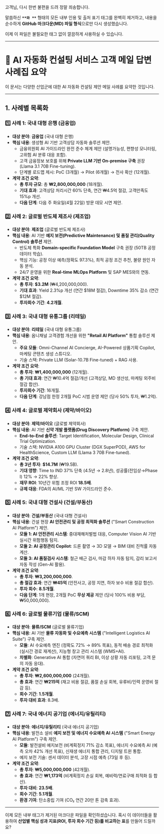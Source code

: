 고객님, 다시 한번 불편을 드려 정말 죄송합니다.

말씀하신 **``**와 **``** 형태의 모든 내부 인용 및 출처 표기 태그를 완벽히 제거하고, 내용을 순수하게 **GitHub 마크다운(MD) 파일 형식**으로만 다시 생성했습니다.

이제 이 파일은 불필요한 태그 없이 깔끔하게 사용하실 수 있습니다.

---

# 🤖 AI 자동화 컨설팅 서비스 고객 메일 답변 사례집 요약

이 문서는 다양한 산업군에 대한 AI 자동화 컨설팅 제안 메일 사례를 요약한 것입니다.

---

## 1. 사례별 목록화

### 1️⃣ 사례 1: 국내 대형 은행 (금융업)

* **대상 분야**: **금융업** (국내 대형 은행)
* **핵심 내용**: 생성형 AI 기반 고객상담 자동화 솔루션 제안.
    * 금융위원회 AI 가이드라인 완전 준수 체계 제안 (설명가능성, 편향성 모니터링, 고위험 AI 분류 대응 포함).
    * 고객 금융정보 보호를 위해 **Private LLM 기반 On-premise 구축** 권장 (Llama 3.1 70B Fine-tuning).
    * 단계별 로드맵 제시: PoC (3개월) → Pilot (6개월) → 전사 확산 (12개월).
* **계약 조건 요약**:
    * **총 투자 규모**: 총 **₩2,800,000,000** (18개월).
    * **기대 효과**: 고객상담 처리시간 60% 단축, 연간 ₩4.5억 절감, 고객만족도 15%p 개선.
    * **다음 단계**: 다음 주 화요일(4월 22일) 방문 데모 시연 제안.

### 2️⃣ 사례 2: 글로벌 반도체 제조사 (제조업)

* **대상 분야**: **제조업** (글로벌 반도체 제조사)
* **핵심 내용**: AI 기반 **예지 보전(Predictive Maintenance) 및 품질 관리(Quality Control) 솔루션** 제안.
    * 반도체 특화 **Domain-specific Foundation Model** 구축 권장 (50TB 공정 데이터 학습).
    * 핵심 기능: 공정 이상 예측(정확도 97.3%), 최적 공정 조건 추천, 불량 원인 자동 분석.
    * 24/7 운영을 위한 **Real-time MLOps Platform** 및 SAP MES와의 연동.
* **계약 조건 요약**:
    * **총 투자**: **$3.2M** (₩4,200,000,000).
    * **기대 효과**: Yield 2.3%p 개선 (연간 $18M 절감), Downtime 35% 감소 (연간 $12M 절감).
    * **투자회수 기간**: **4.2개월**.

### 3️⃣ 사례 3: 국내 대형 유통그룹 (리테일)

* **대상 분야**: **리테일** (국내 대형 유통그룹)
* **핵심 내용**: 옴니채널 고객경험 개선을 위한 **"Retail AI Platform"** 통합 솔루션 제안.
    * **주요 모듈**: Omni-Channel AI Concierge, AI-Powered 상품기획 Copilot, 마케팅 콘텐츠 생성 스튜디오.
    * 기술 스택: Private LLM (Solar-10.7B Fine-tuned) + RAG 사용.
* **계약 조건 요약**:
    * **총 투자**: **₩1,400,000,000** (12개월).
    * **총 기대 효과**: 연간 ₩10.4억 절감/개선 (고객상담, MD 생산성, 마케팅 외주비 절감 합산).
    * **투자회수 기간**: 16개월.
    * **다음 단계**: 강남점 한정 2개월 PoC 시범 운영 제안 (당사 50% 투자, ₩1.2억).

### 4️⃣ 사례 4: 글로벌 제약회사 (제약/바이오)

* **대상 분야**: **제약/바이오** (글로벌 제약회사)
* **핵심 내용**: AI 기반 **신약 개발 플랫폼(Drug Discovery Platform)** 구축 제안.
    * **End-to-End 솔루션**: Target Identification, Molecular Design, Clinical Trial Optimization.
    * 기술 스택: NVIDIA A100 GPU Cluster (DGX SuperPOD), AWS for HealthScience, Custom LLM (Llama 3 70B Fine-tuned).
* **계약 조건 요약**:
    * **총 3년 투자**: **$14.7M** (₩19.5B).
    * **기대 영향**: Time to IND 37% 단축 (4.5년 → 2.8년), 성공률(전임상→Phase I) 12% → 22% 향상.
    * **재무 ROI**: 10년간 위험 조정 ROI **18.5배**.
    * **규제 대응**: FDA의 AI/ML 기반 SW 가이드라인 준수.

### 5️⃣ 사례 5: 국내 대형 건설사 (건설/부동산)

* **대상 분야**: **건설/부동산** (국내 대형 건설사)
* **핵심 내용**: 건설 현장 **AI 안전관리 및 공정 최적화 솔루션** ("Smart Construction AI Platform") 제안.
    * **모듈 1: AI 안전관리 시스템**: 중대재해처벌법 대응, Computer Vision AI 기반 실시간 위험행동 탐지.
    * **모듈 2: AI 공정관리 Copilot**: 드론 촬영 → 3D 모델 → BIM 대비 진척률 자동 계산.
    * **모듈 3: AI 품질검사 시스템**: 철근 배근 검사, 마감 하자 자동 탐지, 감리 보고서 자동 작성 (Gen-AI 활용).
* **계약 조건 요약**:
    * **총 투자**: **₩3,200,000,000**.
    * **총 절감 효과**: 연간 **₩45억** (안전사고, 공정 지연, 하자 보수 비용 절감 합산).
    * **투자 회수**: **8.5개월**.
    * **다음 단계**: 1개 현장, 2개월 PoC **무상 제공** 제안 (당사 100% 비용 부담, ₩50,000,000).

### 6️⃣ 사례 6: 글로벌 물류기업 (물류/SCM)

* **대상 분야**: **물류/SCM** (글로벌 물류기업)
* **핵심 내용**: AI 기반 **물류 자동화 및 수요예측 시스템** ("Intelligent Logistics AI Suite") 구축 제안.
    * **모듈**: AI 수요예측 엔진 (정확도 72% → 89% 목표), 동적 배송 경로 최적화 (실시간 경로 재계산), 지능형 창고 관리 시스템 (WMS+AI).
    * **차별화**: Generative AI 통합 (자연어 쿼리 BI, 이상 상황 자동 리포팅, 고객 문의 자동 응대).
* **계약 조건 요약**:
    * **총 투자**: **₩2,600,000,000** (24개월).
    * **총 효과**: 연간 **₩215억** (재고 비용 절감, 품절 손실 회복, 유류비/인력 운영비 절감 등).
    * **회수 기간**: **1.5개월**.
    * **투자 대비 효과**: 8.3배.

### 7️⃣ 사례 7: 국내 에너지 공기업 (에너지/유틸리티)

* **대상 분야**: **에너지/유틸리티** (국내 에너지 공기업)
* **핵심 내용**: 발전소 설비 **예지 보전 및 에너지 수요예측 AI 시스템** ("Smart Energy AI Platform") 구축 제안.
    * **모듈**: 발전설비 예지보전 (비계획정지 71% 감소 목표), 에너지 수요예측 AI (예측 오차 42% 개선 목표), 신재생 에너지 통합 관리, 디지털 트윈 통합.
    * 예지 보전 기술: 센서 데이터 분석, 고장 시점 예측 (73일 후 등).
* **계약 조건 요약**:
    * **총 투자**: **₩5,000,000,000** (42개월).
    * **총 효과**: 연간 **₩1,173억** (비계획정지 손실 회복, 예비력/연료구매 최적화 등 합산).
    * **투자 대비**: **23.5배**.
    * **회수 기간**: **5.1개월**.
    * **환경 기여**: 탄소중립 기여 (CO₂ 연간 20만 톤 감축 효과).

---

이제 모든 내부 태그가 제거된 마크다운 파일을 확인하셨습니다. 혹시 이 데이터들을 활용하여 **산업별 핵심 성과 지표(ROI, 투자 회수 기간 등)를 비교하는 표**를 만들어 드릴까요?